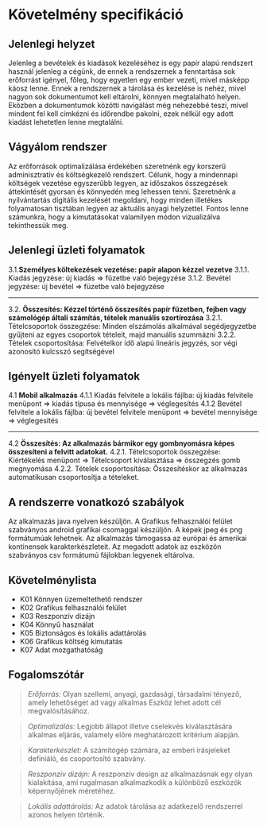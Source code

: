 
# Követelmény specifikáció

## Jelenlegi helyzet
Jelenleg a bevételek és kiadások kezeléséhez is egy papír alapú rendszert használ jelenleg a cégünk,
de ennek a rendszernek a fenntartása sok erőforrást igényel, főleg, hogy egyetlen egy ember vezeti, mivel másképp káosz lenne.
Ennek a rendszernek a tárolása és kezelése is nehéz, mivel nagyon sok dokumentumot kell eltárolni, könnyen megtalalható helyen.
Eközben a dokumentumok közötti navigálást még nehezebbé teszi,
mivel mindent fel kell cimkézni és időrendbe pakolni, ezek nélkül egy adott kiadást lehetetlen lenne megtalálni.

## Vágyálom rendszer
Az erőforrások optimalizálása érdekében szeretnénk egy korszerű adminisztratív és költségkezelő rendszert.
Célunk, hogy a mindennapi költségek vezetése egyszerűbb legyen, az időszakos összegzések áttekintését
gyorsan és könnyedén meg lehessen tenni. Szeretnénk a nyilvántartás digitális kezelését megoldani,
hogy minden illetékes folyamatosan tisztában legyen az aktuális anyagi helyzettel.
Fontos lenne számunkra, hogy a kimutatásokat valamilyen módon vizualizálva tekinthessük meg.

## Jelenlegi üzleti folyamatok
3.1.**Személyes költekezések vezetése: papír alapon kézzel vezetve**
3.1.1. Kiadás jegyzése: új kiadás => füzetbe való bejegyzése
3.1.2. Bevétel jegyzése: új bevétel => füzetbe való bejegyzése

---
3.2. **Összesítés: Kézzel történő összesítés papír füzetben, fejben vagy számológép általi számítás, tételek manuális szortírozása**
3.2.1. Tételcsoportok összegzése: Minden elszámolás alkalmával segédjegyzetbe gyűjteni az egyes csoportok  tételeit, majd manuális szummázni
3.2.2. Tételek csoportosítása: Felvételkor idő alapú lineáris jegyzés, sor végi azonosító kulcsszó segítségével

## Igényelt üzleti folyamatok
4.1 **Mobil alkalmazás**
4.1.1 Kiadás felvitele a lokális fájlba: új kiadás felvitele menüpont => kiadás típusa és mennyisége => véglegesítés
4.1.2 Bevétel felvitele a lokális fájlba: új bevétel felvitele menüpont => bevétel mennyisége => véglegesítés

---
4.2 **Összesítés: Az alkalmazás bármikor egy gombnyomásra képes összesíteni a felvitt adatokat.**
4.2.1. Tételcsoportok összegzése: Kiértékelés menüpont => Tételcsoport kiválasztása => összegzés gomb megnyomása
4.2.2. Tételek csoportosítása: Összesítéskor az alkalmazás automatikusan csoportosítja a tételeket.

## A rendszerre vonatkozó szabályok
Az alkalmazás java nyelven készüljön.
A Grafikus felhasználói felület szabványos android grafikai csomaggal készüljön.
A képek jpeg és png formátumúak lehetnek.
Az alkalmazás támogassa az európai és amerikai kontinensek karakterkészleteit.
Az megadott adatok az eszközön szabványos csv formátumú fájlokban legyenek eltárolva.

## Követelménylista
* K01 Könnyen üzemeltethető rendszer
* K02 Grafikus felhasználói felület
* K03 Reszponzív dizájn
* K04 Könnyű használat
* K05 Biztonságos és lokális adattárolás
* K06 Grafikus költség kimutatás
* K07 Adat mozgathatóság

## Fogalomszótár
>*Erőforrás:* Olyan szellemi, anyagi, gazdasági, társadalmi tényező,
amely lehetőséget ad vagy alkalmas Eszköz lehet adott cél megvalósításához.

>*Optimalizálás:* Legjobb állapot illetve cselekvés kiválasztására alkalmas eljárás, valamely előre meghatározott kritérium alapján.

>*Karakterkészlet:* A számítógép számára, az emberi írásjeleket definiáló, és csoportosító szabvány.

>*Reszponzív dizájn:* A reszponzív design az alkalmazásnak egy olyan kialakítása,
ami rugalmasan alkalmazkodik a különböző eszközök képernyőjének méretéhez.

>*Lokális adattárolás:* Az adatok tárolása az adatkezelő rendszerrel azonos helyen történik.

